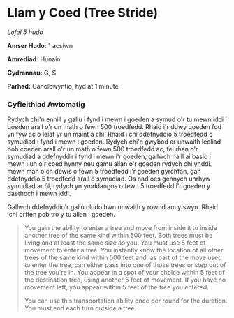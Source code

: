 # Llam y Coed (Tree Stride)

*Lefel 5 hudo*

**Amser Hudo:** 1 acsiwn

**Amrediad:** Hunain

**Cydrannau:** G, S

**Parhad:** Canolbwyntio, hyd at 1 minute

### Cyfieithiad Awtomatig

Rydych chi'n ennill y gallu i fynd i mewn i goeden a symud o'r tu mewn iddi i goeden arall o'r un math o fewn 500 troedfedd. Rhaid i'r ddwy goeden fod yn fyw ac o leiaf yr un maint â chi. Rhaid i chi ddefnyddio 5 troedfedd o symudiad i fynd i mewn i goeden. Rydych chi'n gwybod ar unwaith leoliad pob coeden arall o'r un math o fewn 500 troedfedd ac, fel rhan o'r symudiad a ddefnyddir i fynd i mewn i'r goeden, gallwch naill ai basio i mewn i un o'r coed hynny neu gamu allan o'r goeden rydych chi ynddi. mewn man o'ch dewis o fewn 5 troedfedd i'r goeden gyrchfan, gan ddefnyddio 5 troedfedd arall o symudiad. Os nad oes gennych unrhyw symudiad ar ôl, rydych yn ymddangos o fewn 5 troedfedd i'r goeden y daethoch i mewn iddi.

Gallwch ddefnyddio'r gallu cludo hwn unwaith y rownd am y swyn. Rhaid ichi orffen pob tro y tu allan i goeden.

>  You gain the ability to enter a tree and move from inside it to inside another tree of the same kind within 500 feet. Both trees must be living and at least the same size as you. You must use 5 feet of movement to enter a tree. You instantly know the location of all other trees of the same kind within 500 feet and, as part of the move used to enter the tree, can either pass into one of those trees or step out of the tree you're in. You appear in a spot of your choice within 5 feet of the destination tree, using another 5 feet of movement. If you have no movement left, you appear within 5 feet of the tree you entered.
>  
>  You can use this transportation ability once per round for the duration. You must end each turn outside a tree.